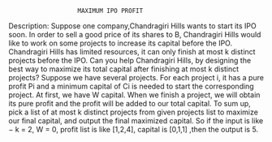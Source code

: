                        MAXIMUM IPO PROFIT   
Description: Suppose one company,Chandragiri Hills wants to start its IPO soon. In order to sell a good price of its shares to B, Chandragiri Hills would like to work on some projects to increase its capital before the IPO. Chandragiri Hills has limited resources, it can only finish at most k distinct projects before the IPO. Can you help Chandragiri Hills, by designing the best way to maximize its total capital after finishing at most k distinct projects?
Suppose we have several projects. For each project i, it has a pure profit Pi and a minimum capital of Ci is needed to start the corresponding project. At first, we have W capital. When we finish a project, we will obtain its pure profit and the profit will be added to our total capital.
To sum up, pick a list of at most k distinct projects from given projects list to maximize our final capital, and output the final maximized capital.
So if the input is like − k = 2, W = 0, profit list is like [1,2,4], capital is [0,1,1] ,then the output is 5.
